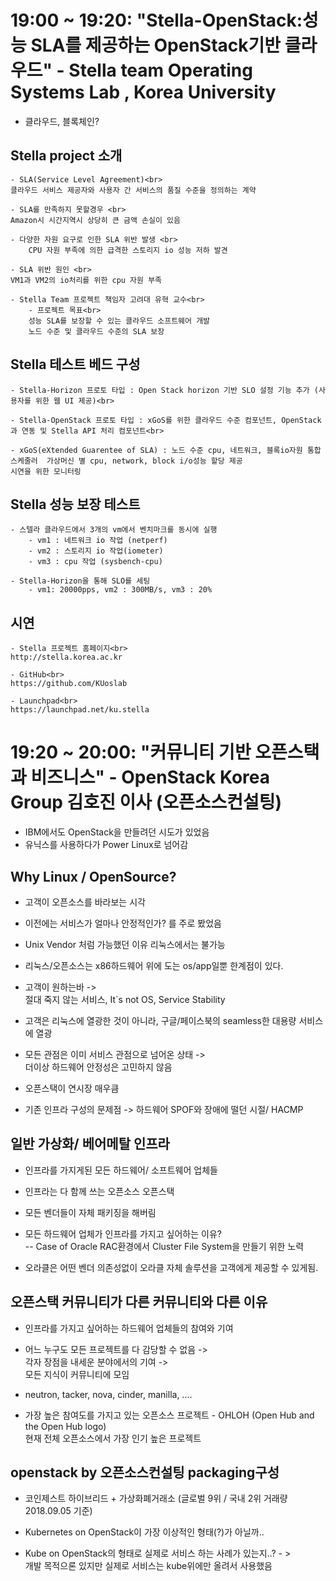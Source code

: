 # 19:00 ~ 19:20: "Stella-OpenStack:성능 SLA를 제공하는 OpenStack기반 클라우드"  -   Stella team Operating Systems Lab , Korea University

- 클라우드, 블록체인?

## Stella project 소개
    - SLA(Service Level Agreement)<br>
    클라우드 서비스 제공자와 사용자 간 서비스의 품질 수준을 정의하는 계약

    - SLA를 만족하지 못할경우 <br> 
    Amazon시 시간지역시 상당히 큰 금액 손실이 있음

    - 다양한 자원 요구로 인한 SLA 위반 발생 <br>
        CPU 자원 부족에 의한 급격한 스토리지 io 성능 저하 발견

    - SLA 위반 원인 <br>
    VM1과 VM2의 io처리를 위한 cpu 자원 부족

    - Stella Team 프로젝트 책임자 고려대 유혁 교수<br>
        - 프로젝트 목표<br>
        성능 SLA를 보장할 수 있는 클라우드 소프트웨어 개발
        노드 수준 및 클라우드 수준의 SLA 보장

## Stella 테스트 베드 구성
    - Stella-Horizon 프로토 타입 : Open Stack horizon 기반 SLO 설정 기능 추가 (사용자를 위한 웹 UI 제공)<br>

    - Stella-OpenStack 프로토 타입 : xGoS를 위한 클라우드 수준 컴포넌트, OpenStack과 연동 및 Stella API 처리 컴포넌트<br>

    - xGoS(eXtended Guarentee of SLA) : 노드 수준 cpu, 네트워크, 블록io자원 통합 스케줄러  가상머신 별 cpu, network, block i/o성능 할당 제공
    시연을 위한 모니터링

## Stella 성능 보장 테스트<br>
    - 스텔라 클라우드에서 3개의 vm에서 벤치마크를 동시에 실행
        - vm1 : 네트워크 io 작업 (netperf)
        - vm2 : 스토리지 io 작업(iometer)
        - vm3 : cpu 작업 (sysbench-cpu)

    - Stella-Horizon을 통해 SLO를 세팅
        - vm1: 20000pps, vm2 : 300MB/s, vm3 : 20%

## 시연

    - Stella 프로젝트 홈페이지<br>
    http://stella.korea.ac.kr

    - GitHub<br>
    https://github.com/KUoslab

    - Launchpad<br>
    https://launchpad.net/ku.stella

        


# 19:20 ~ 20:00: "커뮤니티 기반 오픈스택과 비즈니스" - OpenStack Korea Group 김호진 이사 (오픈소스컨설팅)

- IBM에서도 OpenStack을 만들려던 시도가 있었음
- 유닉스를 사용하다가 Power Linux로 넘어감

## Why Linux / OpenSource?
- 고객이 오픈소스를 바라보는 시각

- 이전에는 서비스가 얼마나 안정적인가? 를 주로 봤었음
- Unix Vendor 처럼 가능했던 이유 리눅스에서는 불가능

- 리눅스/오픈소스는 x86하드웨어 위에 도는 os/app일뿐 한계점이 있다.

- 고객이 원하는바 -> <br>절대 죽지 않는 서비스, It`s not OS, Service Stability<br>
- 고객은 리눅스에 열광한 것이 아니라, 구글/페이스북의 seamless한 대용량 서비스에 열광<br>
- 모든 관점은 이미 서비스 관점으로 넘어온 상태 -> <br>더이상 하드웨어 안정성은 고민하지 않음

- 오픈스택이 연시장 매우큼 

- 기존 인프라 구성의 문제점 -> 하드웨어 SPOF와 장애에 떨던 시절/ HACMP

## 일반 가상화/ 베어메탈 인프라

- 인프라를 가지게된 모든 하드웨어/ 소프트웨어 업체들
- 인프라는 다 함께 쓰는 오픈소스 오픈스택
- 모든 벤더들이 자체 패키징을 해버림 

- 모든 하드웨어 업체가 인프라를 가지고 싶어하는 이유? <br>-- Case of Oracle
RAC환경에서 Cluster File System을 만들기 위한 노력

- 오라클은 어떤 벤더 의존성없이 오라클 자체 솔루션을 고객에게 제공할 수 있게됨.

## 오픈스택 커뮤니티가 다른 커뮤니티와 다른 이유
- 인프라를 가지고 싶어하는 하드웨어 업체들의 참여와 기여

- 어느 누구도 모든 프로젝트를 다 감당할 수 없음 -> <br>각자 장점을 내세운 분야에서의 기여 -> <br>모든 지식이 커뮤니티에 모임<br>
- neutron, tacker, nova, cinder, manilla, ....

- 가장 높은 참여도를 가지고 있는 오픈소스 프로젝트 - OHLOH (Open Hub and the Open Hub logo) <br>현재 전체 오픈소스에서 가장 인기 높은 프로젝트

## openstack by 오픈소스컨설팅 packaging구성

- 코인제스트 하이브리드 + 가상화폐거래소 (글로벌 9위 / 국내 2위 거래량 2018.09.05 기준)

- Kubernetes on OpenStack이 가장 이상적인 형태(?)가 아닐까..

- Kube on OpenStack의 형태로 실제로 서비스 하는 사례가 있는지..? - > <br>개발 목적으론 있지만 실제로 서비스는 kube위에만 올려서 사용했음

